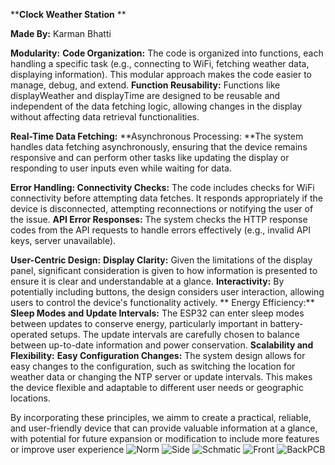 
****Clock Weather Station**
**

**Made By:**
Karman Bhatti

**Modularity:**
**Code Organization:** The code is organized into functions, each handling a specific task (e.g., connecting to WiFi, fetching weather data, displaying information). This modular approach makes the code easier to manage, debug, and extend.
**Function Reusability:** Functions like displayWeather and displayTime are designed to be reusable and independent of the data fetching logic, allowing changes in the display without affecting data retrieval functionalities.

**Real-Time Data Fetching:**
**Asynchronous Processing: **The system handles data fetching asynchronously, ensuring that the device remains responsive and can perform other tasks like updating the display or responding to user inputs even while waiting for data.

**Error Handling:
Connectivity Checks:** The code includes checks for WiFi connectivity before attempting data fetches. It responds appropriately if the device is disconnected, attempting reconnections or notifying the user of the issue.
**API Error Responses:** The system checks the HTTP response codes from the API requests to handle errors effectively (e.g., invalid API keys, server unavailable).

**User-Centric Design:**
**Display Clarity:** Given the limitations of the display panel, significant consideration is given to how information is presented to ensure it is clear and understandable at a glance.
**Interactivity:** By potentially including buttons, the design considers user interaction, allowing users to control the device's functionality actively.
**
Energy Efficiency:**
**Sleep Modes and Update Intervals:** The ESP32 can enter sleep modes between updates to conserve energy, particularly important in battery-operated setups. The update intervals are carefully chosen to balance between up-to-date information and power conservation.
**Scalability and Flexibility:**
**Easy Configuration Changes:** The system design allows for easy changes to the configuration, such as switching the location for weather data or changing the NTP server or update intervals. This makes the device flexible and adaptable to different user needs or geographic locations.

By incorporating these principles, we aimm to create a practical, reliable, and user-friendly device that can provide valuable information at a glance, with potential for future expansion or modification to include more features or improve user experience
![Norm](https://github.com/DefaultBanda/ESPHackathon/assets/98918477/4b44da22-a858-40b6-9ccb-e084071dda99)
![Side](https://github.com/DefaultBanda/ESPHackathon/assets/98918477/8aa44c87-df0d-4dc3-a7ce-fe5782c15489)
![Schmatic](https://github.com/DefaultBanda/ESPHackathon/assets/98918477/9920b098-47b8-4525-92a1-7ca2b8c02115)
![Front](https://github.com/DefaultBanda/ESPHackathon/assets/98918477/51c67405-9cfe-4e68-8100-c49cb3cf0b11)
![BackPCB](https://github.com/DefaultBanda/ESPHackathon/assets/98918477/a30cc026-b7a5-4490-a7af-2d7f11713c35)


